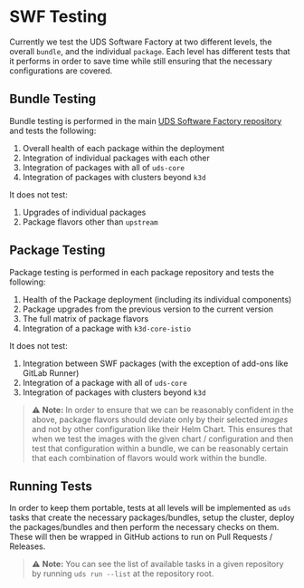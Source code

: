 # SWF Testing

Currently we test the UDS Software Factory at two different levels, the overall `bundle`, and the individual `package`.  Each level has different tests that it performs in order to save time while still ensuring that the necessary configurations are covered.

## Bundle Testing

Bundle testing is performed in the main [UDS Software Factory repository](https://github.com/defenseunicorns/uds-software-factory/) and tests the following:

1. Overall health of each package within the deployment
2. Integration of individual packages with each other
3. Integration of packages with all of `uds-core`
4. Integration of packages with clusters beyond `k3d`

It does not test:

1. Upgrades of individual packages
2. Package flavors other than `upstream`

## Package Testing

Package testing is performed in each package repository and tests the following:

1. Health of the Package deployment (including its individual components)
2. Package upgrades from the previous version to the current version
3. The full matrix of package flavors
4. Integration of a package with `k3d-core-istio`

It does not test:

1. Integration between SWF packages (with the exception of add-ons like GitLab Runner)
2. Integration of a package with all of `uds-core`
3. Integration of packages with clusters beyond `k3d`

> :warning: **Note:** In order to ensure that we can be reasonably confident in the above, package flavors should deviate only by their selected _images_ and not by other configuration like their Helm Chart. This ensures that when we test the images with the given chart / configuration and then test that configuration within a bundle, we can be reasonably certain that each combination of flavors would work within the bundle.

## Running Tests

In order to keep them portable, tests at all levels will be implemented as `uds` tasks that create the necessary packages/bundles, setup the cluster, deploy the packages/bundles and then perform the necessary checks on them.  These will then be wrapped in GitHub actions to run on Pull Requests / Releases.

> :warning: **Note:** You can see the list of available tasks in a given repository by running `uds run --list` at the repository root.

